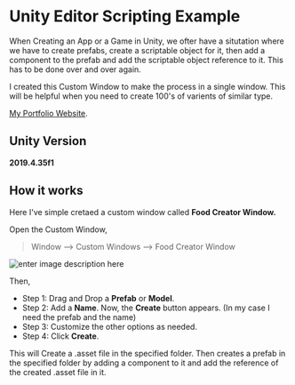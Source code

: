 # Unity Editor Scripting Example

When Creating an App or a Game in Unity, we ofter have a situtation where we have to create prefabs, create a scriptable object for it, then add a component to the prefab and add the scriptable object reference to it. This has to be done over and over again. 

I created this Custom Window to make the process in a single window. This will be helpful when you need to create 100's of varients of similar type.

[My Portfolio Website](https://jokester00098.github.io).

## Unity Version

**2019.4.35f1**

## How it works

Here I've simple cretaed a custom window called **Food Creator Window.**

Open the Custom Window,

> Window --> Custom Windows --> Food Creator Window

![enter image description here](https://media-exp1.licdn.com/dms/image/C5622AQEy62hW7kxqoQ/feedshare-shrink_800/0/1644170322791?e=1646870400&v=beta&t=9ROtTtcfza29szvqWS9fOAd65NaYL-oLG-Ry6kETLaw)

Then, 
 - Step 1: Drag and Drop a **Prefab** or **Model**.
 - Step 2: Add a **Name**. Now, the **Create** button appears. (In my case I need the prefab and the name)
 - Step 3: Customize the other options as needed.
 - Step 4: Click **Create**.

This will Create a .asset file in the specified folder. Then creates a prefab in the specified folder by adding a component to it and add the reference of the created .asset file in it.


